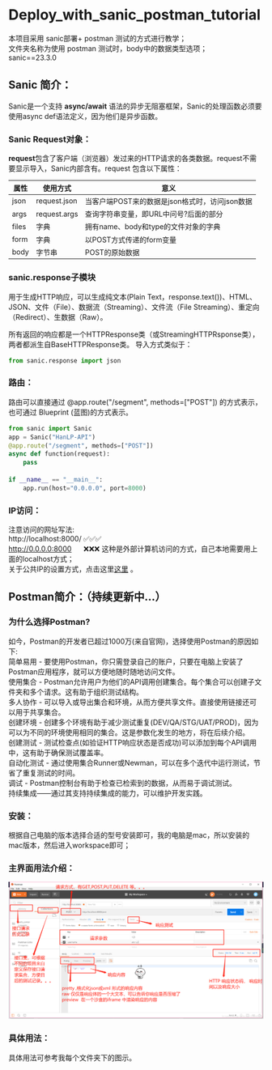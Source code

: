 # Deploy_with_sanic_postman_tutorial
本项目采用 sanic部署+ postman 测试的方式进行教学；  
文件夹名称为使用 postman 测试时，body中的数据类型选项；  
sanic==23.3.0

## Sanic 简介：  
Sanic是一个支持 **async/await** 语法的异步无阻塞框架，Sanic的处理函数必须要使用async def语法定义，因为他们是异步函数。  
### Sanic Request对象：  
**request**包含了客户端（浏览器）发过来的HTTP请求的各类数据。request不需要显示导入，Sanic内部含有。request 包含以下属性：  

| 属性   | 使用方式        | 意义                                        |
|--------|-----------------|---------------------------------------------|
| json   | request.json | 当客户端POST来的数据是json格式时，访问json数据 |
| args   | request.args | 查询字符串变量，即URL中问号?后面的部分        |
| files  | 字典            | 拥有name、body和type的文件对象的字典           |
| form   | 字典            | 以POST方式传递的form变量                     |
| body   | 字节串          | POST的原始数据                               |  
### sanic.response子模块
用于生成HTTP响应，可以生成纯文本(Plain Text，response.text())、HTML、JSON、文件（File）、数据流（Streaming）、文件流（File Streaming）、重定向（Redirect）、生数据（Raw）。  

所有返回的响应都是一个HTTPResponse类（或StreamingHTTPRsponse类），两者都派生自BaseHTTPResponse类。
导入方式类似于：  
```python
from sanic.response import json
```
### 路由：  
路由可以直接通过 @app.route("/segment", methods=["POST"]) 的方式表示，也可通过 Blueprint (蓝图)的方式表示。

```python
from sanic import Sanic
app = Sanic("HanLP-API")
@app.route("/segment", methods=["POST"])
async def function(request):
    pass

if __name__ == "__main__":
    app.run(host="0.0.0.0", port=8000)
```  
### IP访问：  
注意访问的网址写法:<br>
http://localhost:8000/   ✅✅✅<br>
http://0.0.0.0:8000 &nbsp;&nbsp;&nbsp;&nbsp; ❌❌❌ 这种是外部计算机访问的方式，自己本地需要用上面的localhost方式；  
关于公共IP的设置方式，点击这里[这里](https://github.com/peilongchencc/deploy_with_sanic_postman/blob/main/x-www-form-urlencoded/blueprint-used/%E5%88%A9%E7%94%A8%E5%85%AC%E5%85%B1IP%E8%AE%BF%E9%97%AE-%E9%99%84%E8%AE%BE%E7%BD%AE%E6%96%B9%E5%BC%8F.png)  。  
## Postman简介：（持续更新中...）  
### 为什么选择Postman?  
如今，Postman的开发者已超过1000万(来自官网)，选择使用Postman的原因如下:  
简单易用 - 要使用Postman，你只需登录自己的账户，只要在电脑上安装了Postman应用程序，就可以方便地随时随地访问文件。  
使用集合 - Postman允许用户为他们的API调用创建集合。每个集合可以创建子文件夹和多个请求。这有助于组织测试结构。  
多人协作 - 可以导入或导出集合和环境，从而方便共享文件。直接使用链接还可以用于共享集合。  
创建环境 - 创建多个环境有助于减少测试重复(DEV/QA/STG/UAT/PROD)，因为可以为不同的环境使用相同的集合。这是参数化发生的地方，将在后续介绍。  
创建测试 - 测试检查点(如验证HTTP响应状态是否成功)可以添加到每个API调用中，这有助于确保测试覆盖率。  
自动化测试 - 通过使用集合Runner或Newman，可以在多个迭代中运行测试，节省了重复测试的时间。  
调试 - Postman控制台有助于检查已检索到的数据，从而易于调试测试。  
持续集成——通过其支持持续集成的能力，可以维护开发实践。  
### 安装：  
根据自己电脑的版本选择合适的型号安装即可，我的电脑是mac，所以安装的mac版本，然后进入workspace即可；  
### 主界面用法介绍：  
![postman主界面](https://github.com/peilongchencc/deploy_with_sanic_postman/blob/main/postman%E4%B8%BB%E7%95%8C%E9%9D%A2%E6%A0%87%E8%AF%86.png) 
### 具体用法：  
具体用法可参考我每个文件夹下的图示。  
